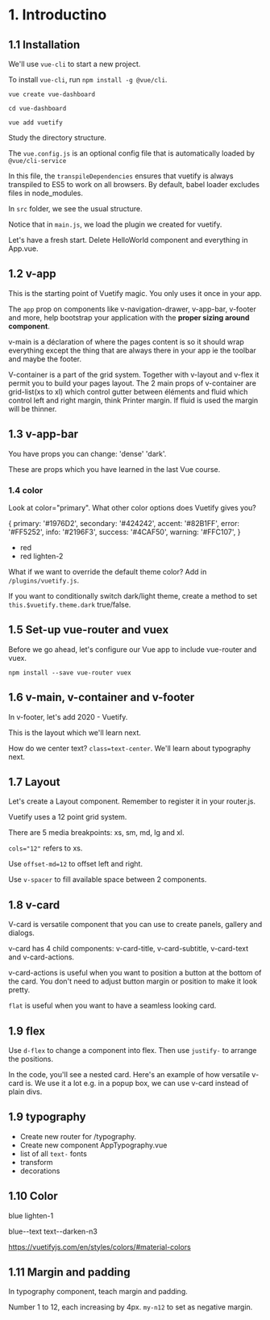 # 1. Introductino

## 1.1 Installation

We'll use `vue-cli` to start a new project.

To install `vue-cli`, run `npm install -g @vue/cli`.

```
vue create vue-dashboard

cd vue-dashboard

vue add vuetify
```

Study the directory structure.

The `vue.config.js` is an optional config file that is automatically loaded by `@vue/cli-service`

In this file, the `transpileDependencies` ensures that vuetify is always transpiled to ES5 to work on all browsers. By default, babel loader excludes files in node_modules.

In `src` folder, we see the usual structure.

Notice that in `main.js`, we load the plugin we created for vuetify.

Let's have a fresh start. Delete HelloWorld component and everything in App.vue.

## 1.2 v-app

This is the starting point of Vuetify magic. You only uses it once in your app.

The `app` prop on components like v-navigation-drawer, v-app-bar, v-footer and more, help bootstrap your application with the **proper sizing around <v-main> component**.

v-main is a déclaration of where the pages content is so it should wrap everything except the thing that are always there in your app ie the toolbar and maybe the footer.

V-container is a part of the grid system. Together with v-layout and v-flex it permit you to build your pages layout. The 2 main props of v-container are grid-list(xs to xl) which control gutter between éléments and fluid which control left and right margin, think Printer margin. If fluid is used the margin will be thinner.

## 1.3 v-app-bar

You have props you can change: 'dense' 'dark'.

These are props which you have learned in the last Vue course.

### 1.4 color

Look at color="primary". What other color options does Vuetify gives you?

{
primary: '#1976D2',
secondary: '#424242',
accent: '#82B1FF',
error: '#FF5252',
info: '#2196F3',
success: '#4CAF50',
warning: '#FFC107',
}

- red
- red lighten-2

What if we want to override the default theme color? Add in `/plugins/vuetify.js`.

If you want to conditionally switch dark/light theme, create a method to set `this.$vuetify.theme.dark` true/false.

## 1.5 Set-up vue-router and vuex

Before we go ahead, let's configure our Vue app to include vue-router and vuex.

`npm install --save vue-router vuex`

## 1.6 v-main, v-container and v-footer

In v-footer, let's add 2020 - Vuetify.

<v-cols cols="12">

This is the layout which we'll learn next.

How do we center text? `class=text-center`. We'll learn about typography next.

## 1.7 Layout

Let's create a Layout component. Remember to register it in your router.js.

Vuetify uses a 12 point grid system.

There are 5 media breakpoints: xs, sm, md, lg and xl.

`cols="12"` refers to xs.

Use `offset-md=12` to offset left and right.

Use `v-spacer` to fill available space between 2 components.

## 1.8 v-card

V-card is versatile component that you can use to create panels, gallery and dialogs.

v-card has 4 child components: v-card-title, v-card-subtitle, v-card-text and v-card-actions.

v-card-actions is useful when you want to position a button at the bottom of the card. You don't need to adjust button margin or position to make it look pretty.

`flat` is useful when you want to have a seamless looking card.

## 1.9 flex

Use `d-flex` to change a component into flex. Then use `justify-` to arrange the positions.

In the code, you'll see a nested card. Here's an example of how versatile v-card is. We use it a lot e.g. in a popup box, we can use v-card instead of plain divs.

## 1.9 typography

- Create new router for /typography.
- Create new component AppTypography.vue
- list of all `text-` fonts
- transform
- decorations

## 1.10 Color

blue lighten-1

blue--text text--darken-n3

https://vuetifyjs.com/en/styles/colors/#material-colors

## 1.11 Margin and padding

In typography component, teach margin and padding.

Number 1 to 12, each increasing by 4px.
`my-n12` to set as negative margin.
